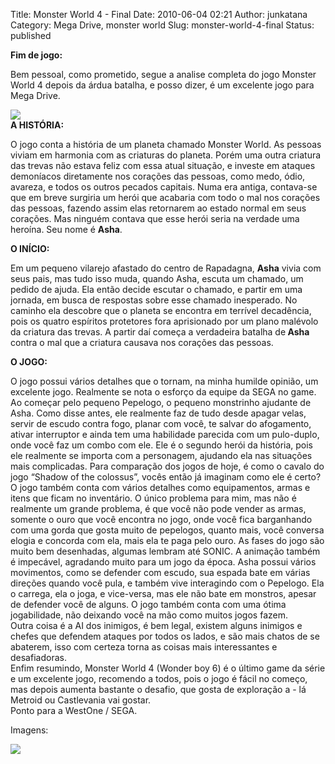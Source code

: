 Title: Monster World 4 - Final
Date: 2010-06-04 02:21
Author: junkatana
Category: Mega Drive, monster world
Slug: monster-world-4-final
Status: published

<span style="font-weight:bold;">Fim de jogo:</span>
<!-- PELICAN_BEGIN_SUMMARY -->
Bem pessoal, como prometido, segue a analise completa do jogo Monster
World 4 depois da árdua batalha, e posso dizer, é um excelente jogo para
Mega Drive.
<!-- PELICAN_END_SUMMARY -->
[![](http://img708.imageshack.us/img708/3734/ashaj.jpg)](http://img708.imageshack.us/img708/3734/ashaj.jpg)  
<span style="font-weight:bold;">A HISTÓRIA:</span>

O jogo conta a história de um planeta chamado Monster World. As pessoas
viviam em harmonia com as criaturas do planeta. Porém uma outra criatura
das trevas não estava feliz com essa atual situação, e investe em
ataques demoníacos diretamente nos corações das pessoas, como medo,
ódio, avareza, e todos os outros pecados capitais. Numa era antiga,
contava-se que em breve surgiria um herói que acabaria com todo o mal
nos corações das pessoas, fazendo assim elas retornarem ao estado normal
em seus corações. Mas ninguém contava que esse herói seria na verdade
uma heroína. Seu nome é <span style="font-weight:bold;">Asha</span>.

<span style="font-weight:bold;"> O INÍCIO:</span>

Em um pequeno vilarejo afastado do centro de Rapadagna, <span
style="font-weight:bold;">Asha</span> vivia com seus pais, mas tudo isso
muda, quando Asha, escuta um chamado, um pedido de ajuda. Ela então
decide escutar o chamado, e partir em uma jornada, em busca de respostas
sobre esse chamado inesperado. No caminho ela descobre que o planeta se
encontra em terrível decadência, pois os quatro espíritos protetores
fora aprisionado por um plano malévolo da criatura das trevas. A partir
daí começa a verdadeira batalha de<span style="font-weight:bold;">
Asha</span> contra o mal que a criatura causava nos corações das
pessoas.

<span style="font-weight:bold;">O JOGO:</span>

O jogo possui vários detalhes que o tornam, na minha humilde opinião, um
excelente jogo. Realmente se nota o esforço da equipe da SEGA no game.
Ao começar pelo pequeno Pepelogo, o pequeno monstrinho ajudante de Asha.
Como disse antes, ele realmente faz de tudo desde apagar velas, servir
de escudo contra fogo, planar com você, te salvar do afogamento, ativar
interruptor e ainda tem uma habilidade parecida com um pulo-duplo, onde
você faz um combo com ele. Ele é o segundo herói da história, pois ele
realmente se importa com a personagem, ajudando ela nas situações mais
complicadas. Para comparação dos jogos de hoje, é como o cavalo do jogo
“Shadow of the colossus”, vocês então já imaginam como ele é certo? O
jogo também conta com vários detalhes como equipamentos, armas e itens
que ficam no inventário. O único problema para mim, mas não é realmente
um grande problema, é que você não pode vender as armas, somente o ouro
que você encontra no jogo, onde você fica barganhando com uma gorda que
gosta muito de pepelogos, quanto mais, você conversa elogia e concorda
com ela, mais ela te paga pelo ouro. As fases do jogo são muito bem
desenhadas, algumas lembram até SONIC. A animação também é impecável,
agradando muito para um jogo da época. Asha possui vários movimentos,
como se defender com escudo, sua espada bate em várias direções quando
você pula, e também vive interagindo com o Pepelogo. Ela o carrega, ela
o joga, e vice-versa, mas ele não bate em monstros, apesar de defender
você de alguns. O jogo também conta com uma ótima jogabilidade, não
deixando você na mão como muitos jogos fazem.  
Outra coisa é a AI dos inimigos, é bem legal, existem alguns inimigos e
chefes que defendem ataques por todos os lados, e são mais chatos de se
abaterem, isso com certeza torna as coisas mais interessantes e
desafiadoras.  
Enfim resumindo, Monster World 4 (Wonder boy 6) é o último game da série
e um excelente jogo, recomendo a todos, pois o jogo é fácil no começo,
mas depois aumenta bastante o desafio, que gosta de exploração a - lá
Metroid ou Castlevania vai gostar.  
Ponto para a WestOne / SEGA.

Imagens:

[![](http://img241.imageshack.us/img241/644/gameplay.gif)](http://img241.imageshack.us/img241/644/gameplay.gif)
